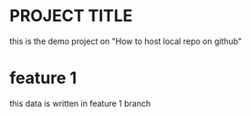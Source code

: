 # PROJECT TITLE 

this is the demo project on "How to host local repo on github"

# feature 1 
this data is written in feature 1 branch 
